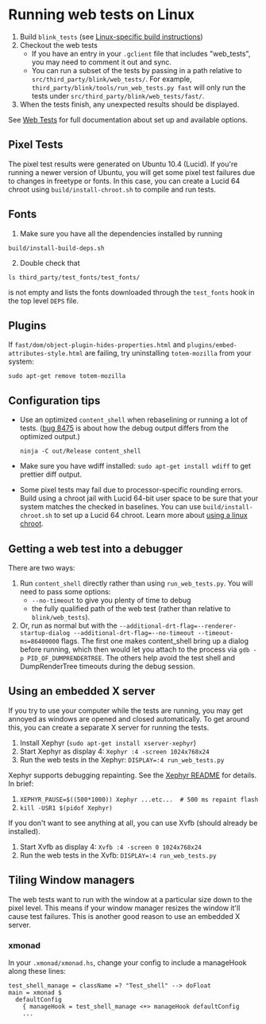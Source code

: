 # Running web tests on Linux

1.  Build `blink_tests` (see [Linux-specific build instructions](https://chromium.googlesource.com/chromium/src/+/main/docs/linux/build_instructions.md))
1.  Checkout the web tests
    *   If you have an entry in your `.gclient` file that includes
        "web_tests", you may need to comment it out and sync.
    *   You can run a subset of the tests by passing in a path relative to
        `src/third_party/blink/web_tests/`.  For example,
        `third_party/blink/tools/run_web_tests.py fast` will only run the tests under
        `src/third_party/blink/web_tests/fast/`.
1.  When the tests finish, any unexpected results should be displayed.

See [Web Tests](testing/web_tests.md)
for full documentation about set up and available options.

## Pixel Tests

The pixel test results were generated on Ubuntu 10.4 (Lucid). If you're running
a newer version of Ubuntu, you will get some pixel test failures due to changes
in freetype or fonts.  In this case, you can create a Lucid 64 chroot using
`build/install-chroot.sh` to compile and run tests.

## Fonts

1.  Make sure you have all the dependencies installed by running

```shell
build/install-build-deps.sh
```

2.  Double check that

```shell
ls third_party/test_fonts/test_fonts/
```

is not empty and lists the fonts downloaded through the `test_fonts`
hook in the top level `DEPS` file.

## Plugins

If `fast/dom/object-plugin-hides-properties.html` and
`plugins/embed-attributes-style.html` are failing, try uninstalling
`totem-mozilla` from your system:

    sudo apt-get remove totem-mozilla

## Configuration tips

*   Use an optimized `content_shell` when rebaselining or running a lot of
    tests. ([bug 8475](https://crbug.com/8475) is about how the debug output
    differs from the optimized output.)

    `ninja -C out/Release content_shell`

*   Make sure you have wdiff installed: `sudo apt-get install wdiff` to get
    prettier diff output.
*   Some pixel tests may fail due to processor-specific rounding errors. Build
    using a chroot jail with Lucid 64-bit user space to be sure that your system
    matches the checked in baselines.  You can use `build/install-chroot.sh` to
    set up a Lucid 64 chroot. Learn more about
    [using a linux chroot](/docs/linux/using_a_chroot.md).

## Getting a web test into a debugger

There are two ways:

1.  Run `content_shell` directly rather than using `run_web_tests.py`. You
    will need to pass some options:
    *   `--no-timeout` to give you plenty of time to debug
    *   the fully qualified path of the web test (rather than relative to
        `blink/web_tests`).
1.  Or, run as normal but with the
    `--additional-drt-flag=--renderer-startup-dialog
    --additional-drt-flag=--no-timeout --timeout-ms=86400000` flags. The first
    one makes content\_shell bring up a dialog before running, which then would
    let you attach to the process via `gdb -p PID_OF_DUMPRENDERTREE`. The others
    help avoid the test shell and DumpRenderTree timeouts during the debug
    session.

## Using an embedded X server

If you try to use your computer while the tests are running, you may get annoyed
as windows are opened and closed automatically.  To get around this, you can
create a separate X server for running the tests.

1.  Install Xephyr (`sudo apt-get install xserver-xephyr`)
1.  Start Xephyr as display 4: `Xephyr :4 -screen 1024x768x24`
1.  Run the web tests in the Xephyr: `DISPLAY=:4 run_web_tests.py`

Xephyr supports debugging repainting. See the
[Xephyr README](http://cgit.freedesktop.org/xorg/xserver/tree/hw/kdrive/ephyr/README)
for details. In brief:

1.  `XEPHYR_PAUSE=$((500*1000)) Xephyr ...etc...  # 500 ms repaint flash`
1.  `kill -USR1 $(pidof Xephyr)`

If you don't want to see anything at all, you can use Xvfb (should already be
installed).

1.  Start Xvfb as display 4: `Xvfb :4 -screen 0 1024x768x24`
1.  Run the web tests in the Xvfb: `DISPLAY=:4 run_web_tests.py`

## Tiling Window managers

The web tests want to run with the window at a particular size down to the
pixel level.  This means if your window manager resizes the window it'll cause
test failures.  This is another good reason to use an embedded X server.

### xmonad

In your `.xmonad/xmonad.hs`, change your config to include a manageHook along
these lines:

```
test_shell_manage = className =? "Test_shell" --> doFloat
main = xmonad $
  defaultConfig
    { manageHook = test_shell_manage <+> manageHook defaultConfig
    ...
```
